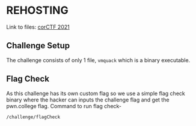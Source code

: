 # REHOSTING

Link to files: [corCTF 2021](https://github.com/sajjadium/ctf-archives/tree/main/ctfs/corCTF/2021/rev/vmquack)

## Challenge Setup
The challenge consists of only 1 file, `vmquack` which is a binary executable.

## Flag Check
As this challenge has its own custom flag so we use a simple flag check binary where the hacker can inputs the challenge flag and get the pwn.college flag.
Command to run flag check-
```
/challenge/flagCheck
```